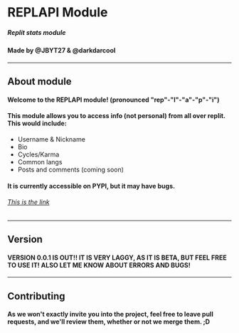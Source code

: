 # REPLAPI Module
##### Replit stats module
#### Made by @JBYT27 & @darkdarcool

--- 

## About module
#### Welcome to the REPLAPI module! (pronounced "rep"-"l"-"a"-"p"-"i")

#### This module allows you to access info (not personal) from all over replit. This would include:
+ Username & Nickname
+ Bio
+ Cycles/Karma
+ Common langs
+ Posts and comments (coming soon)

#### It is currently accessible on PYPI, but it may have bugs. 
###### [This is the link](https://pypi.org/project/REPLAPI/)

--- 

## Version
#### VERSION 0.0.1 IS OUT!! IT IS VERY LAGGY, AS IT IS BETA, BUT FEEL FREE TO USE IT! ALSO LET ME KNOW ABOUT ERRORS AND BUGS! 

--- 

## Contributing
#### As we won't exactly invite you into the project, feel free to leave pull requests, and we'll review them, whether or not we merge them. ;D